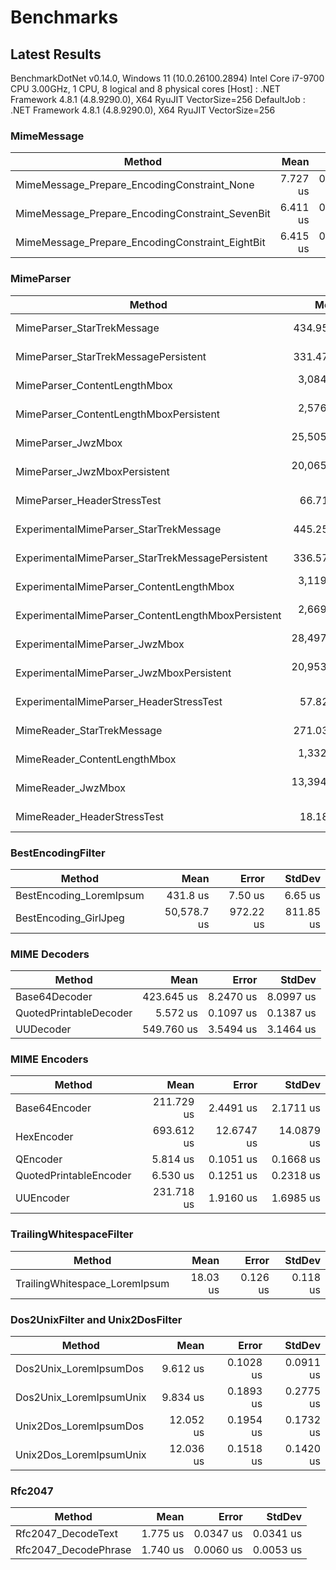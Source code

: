 # Benchmarks

## Latest Results

BenchmarkDotNet v0.14.0, Windows 11 (10.0.26100.2894)
Intel Core i7-9700 CPU 3.00GHz, 1 CPU, 8 logical and 8 physical cores
  [Host]     : .NET Framework 4.8.1 (4.8.9290.0), X64 RyuJIT VectorSize=256
  DefaultJob : .NET Framework 4.8.1 (4.8.9290.0), X64 RyuJIT VectorSize=256

### MimeMessage

| Method                                          | Mean     | Error     | StdDev    |
|------------------------------------------------ |---------:|----------:|----------:|
| MimeMessage_Prepare_EncodingConstraint_None     | 7.727 us | 0.0484 us | 0.0453 us |
| MimeMessage_Prepare_EncodingConstraint_SevenBit | 6.411 us | 0.0380 us | 0.0317 us |
| MimeMessage_Prepare_EncodingConstraint_EightBit | 6.415 us | 0.0200 us | 0.0177 us |

### MimeParser

| Method                                             | Mean         | Error      | StdDev       | Median       |
|--------------------------------------------------- |-------------:|-----------:|-------------:|-------------:|
| MimeParser_StarTrekMessage                         |    434.95 us |   5.977 us |     4.991 us |    435.15 us |
| MimeParser_StarTrekMessagePersistent               |    331.47 us |   3.476 us |     3.251 us |    332.54 us |
| MimeParser_ContentLengthMbox                       |  3,084.92 us |  33.199 us |    29.430 us |  3,089.20 us |
| MimeParser_ContentLengthMboxPersistent             |  2,576.39 us |  17.208 us |    16.096 us |  2,577.29 us |
| MimeParser_JwzMbox                                 | 25,505.79 us | 206.305 us |   192.977 us | 25,490.72 us |
| MimeParser_JwzMboxPersistent                       | 20,065.87 us | 160.457 us |   133.989 us | 20,073.63 us |
| MimeParser_HeaderStressTest                        |     66.71 us |   1.302 us |     1.154 us |     66.40 us |
| ExperimentalMimeParser_StarTrekMessage             |    445.25 us |   7.075 us |     6.618 us |    446.03 us |
| ExperimentalMimeParser_StarTrekMessagePersistent   |    336.57 us |   3.028 us |     2.833 us |    335.68 us |
| ExperimentalMimeParser_ContentLengthMbox           |  3,119.02 us |  60.423 us |    56.519 us |  3,098.73 us |
| ExperimentalMimeParser_ContentLengthMboxPersistent |  2,669.13 us |  52.815 us |    92.502 us |  2,628.85 us |
| ExperimentalMimeParser_JwzMbox                     | 28,497.84 us | 635.932 us | 1,875.061 us | 28,324.19 us |
| ExperimentalMimeParser_JwzMboxPersistent           | 20,953.24 us | 414.900 us | 1,025.531 us | 20,628.97 us |
| ExperimentalMimeParser_HeaderStressTest            |     57.82 us |   0.444 us |     0.371 us |     57.82 us |
| MimeReader_StarTrekMessage                         |    271.03 us |   3.367 us |     2.629 us |    271.94 us |
| MimeReader_ContentLengthMbox                       |  1,332.58 us |  15.837 us |    14.814 us |  1,330.20 us |
| MimeReader_JwzMbox                                 | 13,394.55 us | 243.807 us |   250.372 us | 13,310.63 us |
| MimeReader_HeaderStressTest                        |     18.18 us |   0.198 us |     0.176 us |     18.17 us |

### BestEncodingFilter

| Method                  | Mean        | Error     | StdDev    |
|------------------------ |------------:|----------:|----------:|
| BestEncoding_LoremIpsum |    431.8 us |   7.50 us |   6.65 us |
| BestEncoding_GirlJpeg   | 50,578.7 us | 972.22 us | 811.85 us |

### MIME Decoders

| Method                 | Mean       | Error     | StdDev    |
|----------------------- |-----------:|----------:|----------:|
| Base64Decoder          | 423.645 us | 8.2470 us | 8.0997 us |
| QuotedPrintableDecoder |   5.572 us | 0.1097 us | 0.1387 us |
| UUDecoder              | 549.760 us | 3.5494 us | 3.1464 us |

### MIME Encoders

| Method                 | Mean       | Error      | StdDev     |
|----------------------- |-----------:|-----------:|-----------:|
| Base64Encoder          | 211.729 us |  2.4491 us |  2.1711 us |
| HexEncoder             | 693.612 us | 12.6747 us | 14.0879 us |
| QEncoder               |   5.814 us |  0.1051 us |  0.1668 us |
| QuotedPrintableEncoder |   6.530 us |  0.1251 us |  0.2318 us |
| UUEncoder              | 231.718 us |  1.9160 us |  1.6985 us |

### TrailingWhitespaceFilter

| Method                        | Mean     | Error    | StdDev   |
|------------------------------ |---------:|---------:|---------:|
| TrailingWhitespace_LoremIpsum | 18.03 us | 0.126 us | 0.118 us |

### Dos2UnixFilter and Unix2DosFilter

| Method                  | Mean      | Error     | StdDev    |
|------------------------ |----------:|----------:|----------:|
| Dos2Unix_LoremIpsumDos  |  9.612 us | 0.1028 us | 0.0911 us |
| Dos2Unix_LoremIpsumUnix |  9.834 us | 0.1893 us | 0.2775 us |
| Unix2Dos_LoremIpsumDos  | 12.052 us | 0.1954 us | 0.1732 us |
| Unix2Dos_LoremIpsumUnix | 12.036 us | 0.1518 us | 0.1420 us |

### Rfc2047

| Method               | Mean     | Error     | StdDev    |
|--------------------- |---------:|----------:|----------:|
| Rfc2047_DecodeText   | 1.775 us | 0.0347 us | 0.0341 us |
| Rfc2047_DecodePhrase | 1.740 us | 0.0060 us | 0.0053 us |
